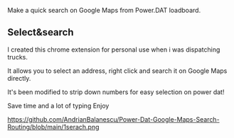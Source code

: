 Make a quick search on Google Maps from Power.DAT   loadboard.

Select&search
---

I created this chrome extension for personal use when i was dispatching trucks.

It allows you to select an address, right click and search it on Google Maps directly.

It's been modified to strip down numbers for easy selection on power dat!

Save time and a lot of typing
Enjoy

https://github.com/AndrianBalanescu/Power-Dat-Google-Maps-Search-Routing/blob/main/1serach.png
